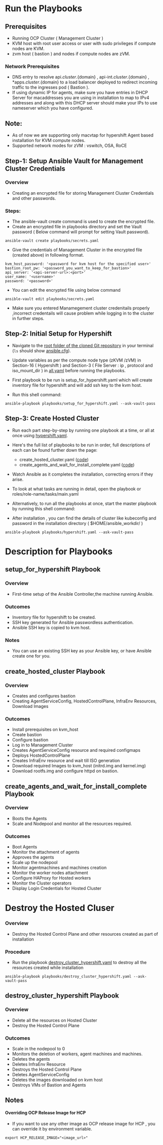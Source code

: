 # Run the Playbooks
## Prerequisites
* Running OCP Cluster ( Management Cluster )  
* KVM host with root user access or user with sudo privileges if compute nodes are KVM.
* zvm host ( bastion ) and nodes if compute nodes are zVM.

### Network Prerequisites
* DNS entry to resolve api.${cluster}.${domain} , api-int.${cluster}.${domain} , *apps.${cluster}.${domain} to a load balancer deployed to redirect incoming traffic to the ingresses pod  ( Bastion ).
* If using dynamic IP for agents, make sure you have entries in DHCP Server for macaddresses you are using in installation to map to  IPv4 addresses and along with this DHCP server should make your IPs to use nameserver which you have configured.
## Note: 
* As of now we are supporting only macvtap for hypershift Agent based installation for KVM compute nodes.
* Supported network modes for zVM : vswitch, OSA, RoCE

## Step-1: Setup Ansible Vault for Management Cluster Credentials
### Overview
* Creating an encrypted file for storing Management Cluster Credentials and other passwords.
### Steps:
* The ansible-vault create command is used to create the encrypted file.
* Create an encrypted file in playbooks directory and set the Vault password ( Below command will prompt for setting Vault password).
```
ansible-vault create playbooks/secrets.yaml
```

* Give the credentials of Management Cluster in the encrypted file (created above) in following format.
```
kvm_host_password: '<password for kvm host for the specified user>'
bastion_root_pw: '<password_you_want_to_keep_for_bastion>'
api_server: '<api-server-url>:<port>'
user_name: '<username>'
password: '<password>'
```

* You can edit the encrypted file using below command
```
ansible-vault edit playbooks/secrets.yaml
```
* Make sure you entered Manamegement cluster credenitails properly ,incorrect credentails will cause problem while logging in to the cluster in further steps.

## Step-2: Initial Setup for Hypershift
* Navigate to the [root folder of the cloned Git repository](https://github.com/IBM/Ansible-OpenShift-Provisioning) in your terminal (`ls` should show [ansible.cfg](https://github.com/IBM/Ansible-OpenShift-Provisioning/blob/main/ansible.cfg)).
* Update variables as per the compute node type (zKVM /zVM) in Section-16 ( Hypershift ) and Section-3 ( File Server : ip , protocol and iso_mount_dir ) in [all.yaml](https://github.com/veera-damisetti/Ansible-OpenShift-Provisioning/blob/main/inventories/default/group_vars/all.yaml.template) before running the playbooks.
* First playbook to be run is setup_for_hypershift.yaml which will create inventory file for hypershift and will add ssh key to the kvm host.

* Run this shell command:
```
ansible-playbook playbooks/setup_for_hypershift.yaml --ask-vault-pass
```

## Step-3: Create Hosted Cluster 
* Run each part step-by-step by running one playbook at a time, or all at once using [hypershift.yaml](https://github.com/veera-damisetti/Ansible-OpenShift-Provisioning/blob/main/playbooks/hypershift.yaml).
* Here's the full list of playbooks to be run in order, full descriptions of each can be found further down the page:
    * create_hosted_cluster.yaml ([code](https://github.com/IBM/Ansible-OpenShift-Provisioning/blob/main/playbooks/create_hosted_cluster.yaml))
    * create_agents_and_wait_for_install_complete.yaml ([code](https://github.com/IBM/Ansible-OpenShift-Provisioning/blob/main/playbooks/create_agents_and_wait_for_install_complete.yaml))

* Watch Ansible as it completes the installation, correcting errors if they arise.
* To look at what tasks are running in detail, open the playbook or roles/role-name/tasks/main.yaml
* Alternatively, to run all the playbooks at once, start the master playbook by running this shell command:
* After installation , you can find the details of cluster like kubeconfig and password in the installation directory ( $HOME/ansible_workdir/ ) 
```
ansible-playbook playbooks/hypershift.yaml --ask-vault-pass
```

# Description for Playbooks

## setup_for_hypershift Playbook
### Overview
* First-time setup of the Ansible Controller,the machine running Ansible.
### Outcomes
* Inventory file for hypershift to be created.
* SSH key generated for Ansible passwordless authentication.
* Ansible SSH key is copied to kvm host.
### Notes
* You can use an existing SSH key as your Ansible key, or have Ansible create one for you.

## create_hosted_cluster Playbook
### Overview
* Creates and configures bastion
* Creating AgentServiceConfig, HostedControlPlane, InfraEnv Resources, Download Images
### Outcomes
* Install prerequisites on kvm_host
* Create bastion
* Configure bastion
* Log in to Management Cluster
* Creates AgentServiceConfig resource and required configmaps
* Deploys HostedControlPlane
* Creates InfraEnv resource and wait till ISO generation
* Download required Images to kvm_host (initrd.img and kernel.img)
* Download rootfs.img and configure httpd on bastion.

## create_agents_and_wait_for_install_complete Playbook
### Overview
* Boots the Agents 
* Scale and Nodepool and monitor all the resources required.
### Outcomes
* Boot Agents 
* Monitor the attachment of agents 
* Approves the agents
* Scale up the nodepool
* Monitor agentmachines and machines creation
* Monitor the worker nodes attachment 
* Configure HAProxy for Hosted workers
* Monitor the Cluster operators
* Display Login Credentials for Hosted Cluster



# Destroy the Hosted Cluser

### Overview
* Destroy the Hosted Control Plane and other resources created as part of installation

### Procedure
* Run the playbook [destroy_cluster_hypershift.yaml](https://github.com/veera-damisetti/Ansible-OpenShift-Provisioning/blob/main/playbooks/destroy_cluster_hypershift.yaml) to destroy all the resources created while installation
```
ansible-playbook playbooks/destroy_cluster_hypershift.yaml --ask-vault-pass
```

## destroy_cluster_hypershift Playbook
### Overview
* Delete all the resources on Hosted Cluster
* Destroy the Hosted Control Plane
### Outcomes
* Scale in the nodepool to 0 
* Monitors the deletion of workers, agent machines and machines.
* Deletes the agents 
* Deletes InfraEnv Resource
* Destroys the Hosted Control Plane
* Deletes AgentServiceConfig
* Deletes the images downloaded on kvm host
* Destroys VMs of Bastion and Agents

## Notes
#### Overriding OCP Release Image for HCP 
* If you want to use any other image as OCP release image for HCP , you can override it by environment variable.
```
export HCP_RELEASE_IMAGE="<image_url>"
```
